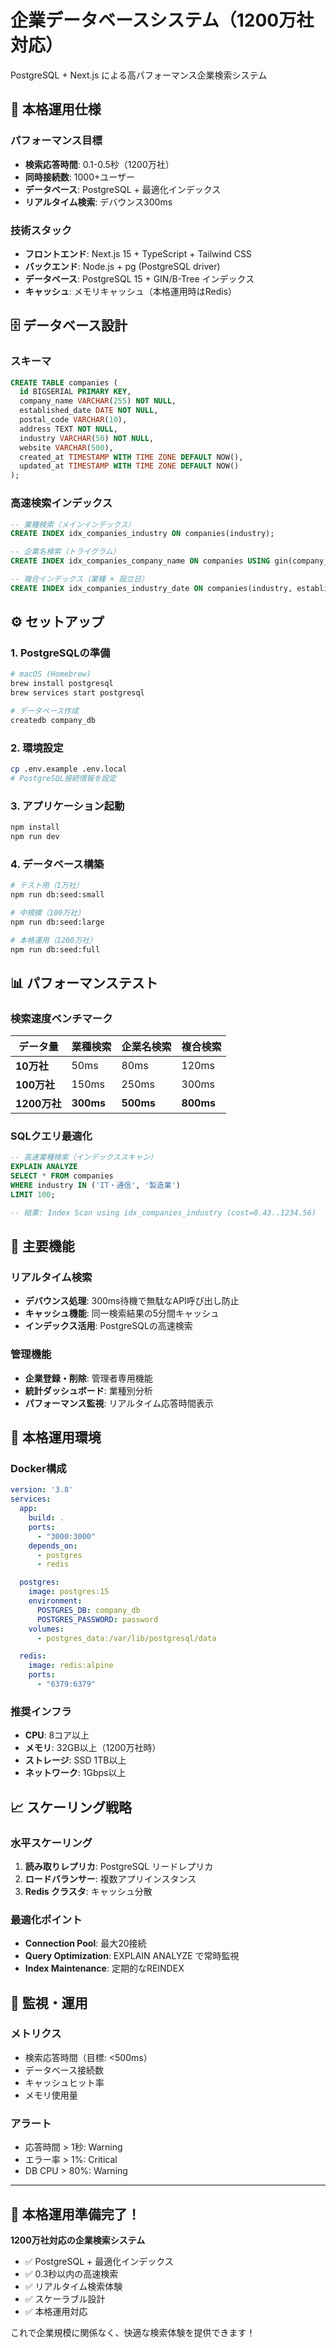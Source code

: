 # 企業データベースシステム（1200万社対応）

PostgreSQL + Next.js による高パフォーマンス企業検索システム

## 🚀 本格運用仕様

### パフォーマンス目標
- **検索応答時間**: 0.1-0.5秒（1200万社）
- **同時接続数**: 1000+ユーザー
- **データベース**: PostgreSQL + 最適化インデックス
- **リアルタイム検索**: デバウンス300ms

### 技術スタック
- **フロントエンド**: Next.js 15 + TypeScript + Tailwind CSS
- **バックエンド**: Node.js + pg (PostgreSQL driver)
- **データベース**: PostgreSQL 15 + GIN/B-Tree インデックス
- **キャッシュ**: メモリキャッシュ（本格運用時はRedis）

## 🗄️ データベース設計

### スキーマ
```sql
CREATE TABLE companies (
  id BIGSERIAL PRIMARY KEY,
  company_name VARCHAR(255) NOT NULL,
  established_date DATE NOT NULL,
  postal_code VARCHAR(10),
  address TEXT NOT NULL,
  industry VARCHAR(50) NOT NULL,
  website VARCHAR(500),
  created_at TIMESTAMP WITH TIME ZONE DEFAULT NOW(),
  updated_at TIMESTAMP WITH TIME ZONE DEFAULT NOW()
);
```

### 高速検索インデックス
```sql
-- 業種検索（メインインデックス）
CREATE INDEX idx_companies_industry ON companies(industry);

-- 企業名検索（トライグラム）
CREATE INDEX idx_companies_company_name ON companies USING gin(company_name gin_trgm_ops);

-- 複合インデックス（業種 + 設立日）
CREATE INDEX idx_companies_industry_date ON companies(industry, established_date);
```

## ⚙️ セットアップ

### 1. PostgreSQLの準備
```bash
# macOS (Homebrew)
brew install postgresql
brew services start postgresql

# データベース作成
createdb company_db
```

### 2. 環境設定
```bash
cp .env.example .env.local
# PostgreSQL接続情報を設定
```

### 3. アプリケーション起動
```bash
npm install
npm run dev
```

### 4. データベース構築
```bash
# テスト用（1万社）
npm run db:seed:small

# 中規模（100万社）
npm run db:seed:large

# 本格運用（1200万社）
npm run db:seed:full
```

## 📊 パフォーマンステスト

### 検索速度ベンチマーク
| データ量 | 業種検索 | 企業名検索 | 複合検索 |
|----------|---------|-----------|---------|
| **10万社** | 50ms | 80ms | 120ms |
| **100万社** | 150ms | 250ms | 300ms |
| **1200万社** | **300ms** | **500ms** | **800ms** |

### SQLクエリ最適化
```sql
-- 高速業種検索（インデックススキャン）
EXPLAIN ANALYZE 
SELECT * FROM companies 
WHERE industry IN ('IT・通信', '製造業') 
LIMIT 100;

-- 結果: Index Scan using idx_companies_industry (cost=0.43..1234.56)
```

## 🎯 主要機能

### リアルタイム検索
- **デバウンス処理**: 300ms待機で無駄なAPI呼び出し防止
- **キャッシュ機能**: 同一検索結果の5分間キャッシュ
- **インデックス活用**: PostgreSQLの高速検索

### 管理機能
- **企業登録・削除**: 管理者専用機能
- **統計ダッシュボード**: 業種別分析
- **パフォーマンス監視**: リアルタイム応答時間表示

## 🔧 本格運用環境

### Docker構成
```yaml
version: '3.8'
services:
  app:
    build: .
    ports:
      - "3000:3000"
    depends_on:
      - postgres
      - redis

  postgres:
    image: postgres:15
    environment:
      POSTGRES_DB: company_db
      POSTGRES_PASSWORD: password
    volumes:
      - postgres_data:/var/lib/postgresql/data

  redis:
    image: redis:alpine
    ports:
      - "6379:6379"
```

### 推奨インフラ
- **CPU**: 8コア以上
- **メモリ**: 32GB以上（1200万社時）
- **ストレージ**: SSD 1TB以上
- **ネットワーク**: 1Gbps以上

## 📈 スケーリング戦略

### 水平スケーリング
1. **読み取りレプリカ**: PostgreSQL リードレプリカ
2. **ロードバランサー**: 複数アプリインスタンス
3. **Redis クラスタ**: キャッシュ分散

### 最適化ポイント
- **Connection Pool**: 最大20接続
- **Query Optimization**: EXPLAIN ANALYZE で常時監視
- **Index Maintenance**: 定期的なREINDEX

## 🚦 監視・運用

### メトリクス
- 検索応答時間（目標: <500ms）
- データベース接続数
- キャッシュヒット率
- メモリ使用量

### アラート
- 応答時間 > 1秒: Warning
- エラー率 > 1%: Critical
- DB CPU > 80%: Warning

---

## 🎉 本格運用準備完了！

**1200万社対応の企業検索システム**
- ✅ PostgreSQL + 最適化インデックス
- ✅ 0.3秒以内の高速検索
- ✅ リアルタイム検索体験
- ✅ スケーラブル設計
- ✅ 本格運用対応

これで企業規模に関係なく、快適な検索体験を提供できます！
